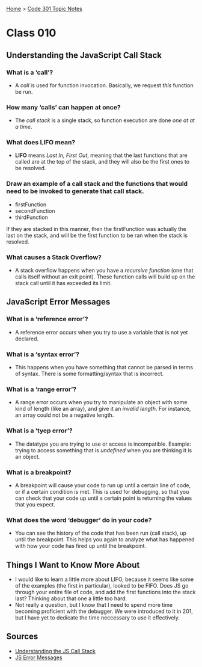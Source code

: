 [Home](../README.md) > [Code 301 Topic Notes](../301topicNotes.md)

# Class 010

## Understanding the JavaScript Call Stack

### What is a ‘call’?

- A *call* is used for function invocation. Basically, we request *this* function be run.

### How many ‘calls’ can happen at once?

- The *call stack* is a single stack, so function execution are done *one at at a time*.

### What does LIFO mean?

- **LIFO** means *Last In, First Out*, meaning that the last functions that are called are at the top of the stack, and they will also be the first ones to be resolved.

### Draw an example of a call stack and the functions that would need to be invoked to generate that call stack.

- firstFunction
- secondFunction
- thirdFunction

If they are stacked in this manner, then the firstFunction was actually the last on the stack, and will be the first function to be ran when the stack is resolved.

### What causes a Stack Overflow?

- A stack overflow happens when you have a *recursive function* (one that calls itself without an exit point). These function calls will build up on the stack call until it has exceeded its limit.

## JavaScript Error Messages

### What is a ‘reference error’?

- A reference error occurs when you try to use a variable that is not yet declared.

### What is a ‘syntax error’?

- This happens when you have something that cannot be parsed in terms of syntax. There is some formatting/syntax that is incorrect.

### What is a ‘range error’?

- A range error occurs when you try to manipulate an object with some kind of length (like an array), and give it an *invalid length*. For instance, an array could not be a negative length.

### What is a ‘tyep error’?

- The datatype you are trying to use or access is incompatible. Example: trying to access something that is *undefined* when you are thinking it is an object.

### What is a breakpoint?

- A breakpoint will cause your code to run up until a certain line of code, or if a certain condition is met. This is used for debugging, so that you can check that your code up until a certain point is returning the values that you expect.

### What does the word ‘debugger’ do in your code?

- You can see the history of the code that has been run (call stack), up until the breakpoint. This helps you again to analyze what has happened with how your code has fired up until the breakpoint.

## Things I Want to Know More About

- I would like to learn a little more about LIFO, because it seems like some of the examples (the first in particular), looked to be FIFO. Does JS go through your entire file of code, and add the first functions into the stack last? Thinking about that one a little too hard.
- Not really a question, but I know that I need to spend more time becoming proficient with the debugger. We were introduced to it in 201, but I have yet to dedicate the time neccessary to use it effectively.

## Sources

- [Understanding the JS Call Stack](https://www.freecodecamp.org/news/understanding-the-javascript-call-stack-861e41ae61d4)
- [JS Error Messages](https://codeburst.io/javascript-error-messages-debugging-d23f84f0ae7c)
